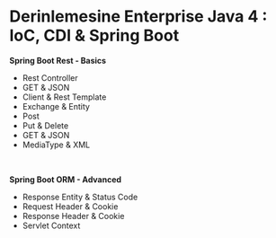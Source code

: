 # Derinlemesine Enterprise Java 4 : IoC, CDI & Spring Boot<br/>

<b>Spring Boot Rest - Basics </b> <br/>

<ul>
<li>Rest Controller</li>
<li>GET & JSON</li>
<li>Client & Rest Template</li>
<li>Exchange & Entity</li>
<li>Post</li>
<li>Put & Delete</li>
<li>GET & JSON</li>
<li>MediaType & XML</li>
</ul>

<br/>

<b>Spring Boot ORM - Advanced </b> <br/>

<ul>
<li>Response Entity & Status Code</li>
<li> Request Header & Cookie </li>
<li> Response Header & Cookie </li>
<li> Servlet Context </li>
</ul>
